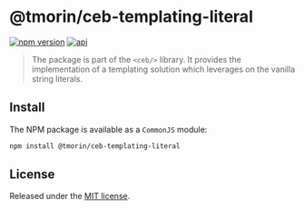 # @tmorin/ceb-templating-literal

[![npm version](https://badge.fury.io/js/%40tmorin%2Fceb-templating-literal.svg)](https://badge.fury.io/js/%40tmorin%2Fceb-templating-literal)
[![api](https://img.shields.io/badge/-api-informational.svg)](https://tmorin.github.io/ceb/api/modules/_tmorin_ceb_templating_literal.html)

> The package is part of the `<ceb/>` library.
> It provides the implementation of a templating solution which leverages on the vanilla string literals.

## Install

The NPM package is available as a `CommonJS` module:

```bash
npm install @tmorin/ceb-templating-literal
```

## License

Released under the [MIT license].

[Custom Elements (v1)]: https://html.spec.whatwg.org/multipage/custom-elements.html
[MIT license]: http://opensource.org/licenses/MIT
